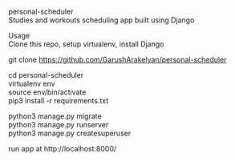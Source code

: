 personal-scheduler<br>
Studies and workouts scheduling app built using Django <br>

Usage <br>
Clone this repo, setup virtualenv, install Django

git clone https://github.com/GarushArakelyan/personal-scheduler <br>

cd personal-scheduler <br>
virtualenv env <br>
source env/bin/activate <br>
pip3 install -r requirements.txt <br>

python3 manage.py migrate <br>
python3 manage.py runserver <br>
python3 manage.py createsuperuser <br>

run app at http://localhost:8000/
